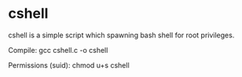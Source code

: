 # cshell
cshell is a simple script which spawning bash shell for root privileges.

Compile: gcc cshell.c -o cshell

Permissions (suid): chmod u+s cshell

